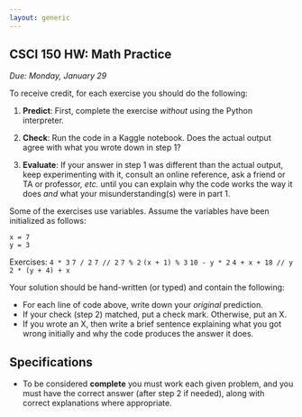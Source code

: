 ```yaml
---
layout: generic
---
```


CSCI 150 HW: Math Practice
-----------------------------

*Due: Monday, January 29*

To receive credit, for each exercise you should do the following:

1. **Predict**: First, complete the exercise *without* using the
   Python interpreter.

2. **Check**: Run the code in a Kaggle notebook.  Does the actual
   output agree with what you wrote down in step 1?

3. **Evaluate**: If your answer in step 1 was different than the
   actual output, keep experimenting with it, consult an online
   reference, ask a friend or TA or professor, *etc.* until you can
   explain why the code works the way it does *and* what your
   misunderstanding(s) were in part 1.

Some of the exercises use variables. Assume the variables have been initialized 
as follows:
```
x = 7
y = 3
```

Exercises:
`4 * 3`
`7 / 2`
`7 // 2`
`7 % 2`
`(x + 1) % 3`
`10 - y * 2`
`4 + x + 18 // y`
`2 * (y + 4) + x`


Your solution should be hand-written (or typed) and contain the following:

- For each line of code above, write down your *original* prediction.
- If your check (step 2) matched, put a check mark. Otherwise, put an X.
- If you wrote an X, then write a brief sentence explaining what you got wrong initially and why the code produces the answer it does.

## Specifications

- To be considered **complete** you must work each given problem, and you must have the correct answer (after step 2 if needed), along with correct explanations where appropriate.

<!--
- An assignment will be considered **partial** if there are no more than 2 wrong answers (after step 2) and no more than two explanations that are given are incorrect.
-->


<!---As usual for this semester, you should submit your work as a PDF,
either by creating it on a computer in the first place or by scanning it.-->
